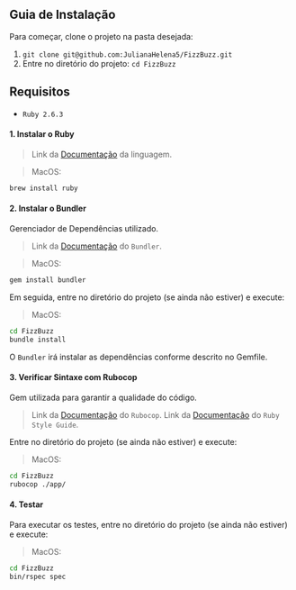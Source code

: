 ## Guia de Instalação

Para começar, clone o projeto na pasta desejada:
  1. `git clone git@github.com:JulianaHelena5/FizzBuzz.git`
  2. Entre no diretório do projeto: `cd FizzBuzz`

## Requisitos

- `Ruby 2.6.3`

#### 1. Instalar o Ruby

> Link da [Documentação](https://www.ruby-lang.org/pt/) da linguagem.

> MacOS:

  ```bash
  brew install ruby
  ```

#### 2. Instalar o Bundler

Gerenciador de Dependências utilizado.

> Link da [Documentação](https://bundler.io/) do `Bundler`.

> MacOS:

  ```bash
  gem install bundler
  ```
Em seguida, entre no diretório do projeto (se ainda não estiver) e execute:

> MacOS:

  ```bash
  cd FizzBuzz
  bundle install
  ```
O `Bundler` irá instalar as dependências conforme descrito no Gemfile.

#### 3. Verificar Sintaxe com Rubocop

Gem utilizada para garantir a qualidade do código.

> Link da [Documentação](https://docs.rubocop.org/en/stable/) do `Rubocop`.
> Link da [Documentação](https://github.com/rubocop-hq/ruby-style-guide) do `Ruby Style Guide`.

Entre no diretório do projeto (se ainda não estiver) e execute:

> MacOS:

  ```bash
  cd FizzBuzz
  rubocop ./app/
  ```

#### 4. Testar

Para executar os testes, entre no diretório do projeto (se ainda não estiver) e execute:

> MacOS:

  ```bash
  cd FizzBuzz
  bin/rspec spec
  ```
